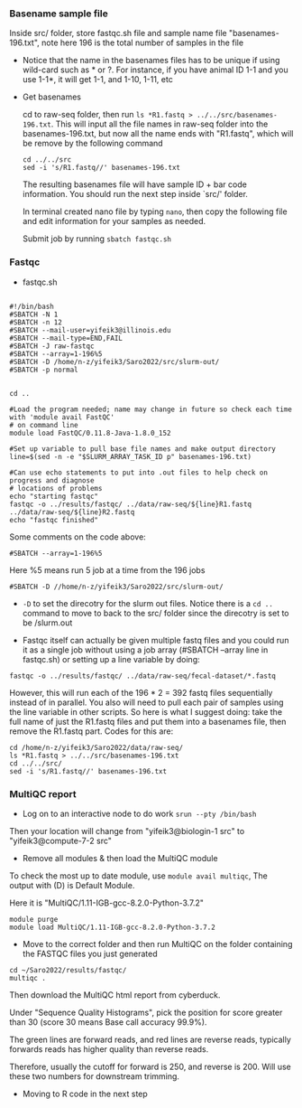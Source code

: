 ### Basename sample file

Inside src/ folder, store fastqc.sh file and sample name file "basenames-196.txt", note here 196 is the total number of samples in the file

- Notice that the name in the basenames files has to be unique if using wild-card such as \* or ?.
  For instance, if you have animal ID 1-1 and you use 1-1\*, it will get 1-1, and 1-10, 1-11, etc

- Get basenames

  cd to raw-seq folder, then run `ls *R1.fastq > ../../src/basenames-196.txt`. This will input all the file names in raw-seq folder into the basenames-196.txt, but now all the name ends with "R1.fastq", which will be remove by the following command

  ```
  cd ../../src
  sed -i 's/R1.fastq//' basenames-196.txt
  ```

  The resulting basenames file will have sample ID + bar code information. You should run the next step inside `src/' folder.

  In terminal created nano file by typing `nano`, then copy the following file and edit information for your samples as needed.

  Submit job by running `sbatch fastqc.sh`

### Fastqc

- fastqc.sh

```

#!/bin/bash
#SBATCH -N 1
#SBATCH -n 12
#SBATCH --mail-user=yifeik3@illinois.edu
#SBATCH --mail-type=END,FAIL
#SBATCH -J raw-fastqc
#SBATCH --array=1-196%5
#SBATCH -D /home/n-z/yifeik3/Saro2022/src/slurm-out/
#SBATCH -p normal


cd ..

#Load the program needed; name may change in future so check each time with 'module avail FastQC'
# on command line
module load FastQC/0.11.8-Java-1.8.0_152

#Set up variable to pull base file names and make output directory
line=$(sed -n -e "$SLURM_ARRAY_TASK_ID p" basenames-196.txt)

#Can use echo statements to put into .out files to help check on progress and diagnose
# locations of problems
echo "starting fastqc"
fastqc -o ../results/fastqc/ ../data/raw-seq/${line}R1.fastq ../data/raw-seq/${line}R2.fastq
echo "fastqc finished"

```

Some comments on the code above:

```
#SBATCH --array=1-196%5
```

Here %5 means run 5 job at a time from the 196 jobs

```
#SBATCH -D //home/n-z/yifeik3/Saro2022/src/slurm-out/
```

- `-D` to set the direcotry for the slurm out files. Notice there is a `cd ..` command to move to back to the src/ folder since the direcotry is set to be /slurm.out

- Fastqc itself can actually be given multiple fastq files and you could run it as a single job without using a job array (#SBATCH –array line in fastqc.sh) or setting up a line variable by doing:

`fastqc -o ../results/fastqc/ ../data/raw-seq/fecal-dataset/*.fastq`

However, this will run each of the 196 \* 2 = 392 fastq files sequentially instead of in parallel. You also will need to pull each pair of samples using the line variable in other scripts. So here is what I suggest doing: take the full name of just the R1.fastq files and put them into a basenames file, then remove the R1.fastq part. Codes for this are:

```
cd /home/n-z/yifeik3/Saro2022/data/raw-seq/
ls *R1.fastq > ../../src/basenames-196.txt
cd ../../src/
sed -i 's/R1.fastq//' basenames-196.txt
```

### MultiQC report

- Log on to an interactive node to do work
  `srun --pty /bin/bash`

Then your location will change from "yifeik3@biologin-1 src" to "yifeik3@compute-7-2 src"

- Remove all modules & then load the MultiQC module

To check the most up to date module, use `module avail multiqc`, The output with (D) is Default Module.

Here it is "MultiQC/1.11-IGB-gcc-8.2.0-Python-3.7.2"

```
module purge
module load MultiQC/1.11-IGB-gcc-8.2.0-Python-3.7.2
```

- Move to the correct folder and then run MultiQC on the folder containing the FASTQC files you just generated

```
cd ~/Saro2022/results/fastqc/
multiqc .
```

Then download the MultiQC html report from cyberduck.

Under "Sequence Quality Histograms", pick the position for score greater than 30 (score 30 means Base call accuracy 99.9%).

The green lines are forward reads, and red lines are reverse reads, typically forwards reads has higher quality than reverse reads.

Therefore, usually the cutoff for forward is 250, and reverse is 200. Will use these two numbers for downstream trimming.

- Moving to R code in the next step
